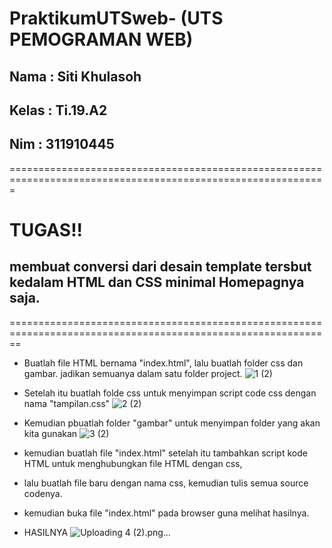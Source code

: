 # PraktikumUTSweb- (UTS PEMOGRAMAN WEB)

## Nama  : Siti Khulasoh
## Kelas : Ti.19.A2
## Nim   : 311910445

=============================================================================================================
# TUGAS!!
## membuat conversi dari desain template tersbut kedalam HTML dan CSS minimal Homepagnya saja.
==============================================================================================================
 
 - Buatlah file HTML bernama "index.html", lalu buatlah folder css dan gambar. jadikan semuanya dalam satu folder project.
 ![1 (2)](https://user-images.githubusercontent.com/56240533/117009220-b5be5400-ad15-11eb-90af-78d1f334633d.png)
 
- Setelah itu buatlah folde css untuk menyimpan script code css  dengan nama "tampilan.css"
![2 (2)](https://user-images.githubusercontent.com/56240533/117009219-b5be5400-ad15-11eb-923b-eeeca5b5cbb5.png)
- Kemudian pbuatlah folder "gambar" untuk menyimpan folder yang akan kita gunakan
![3 (2)](https://user-images.githubusercontent.com/56240533/117009414-ea321000-ad15-11eb-84bf-c2cefae23a18.png)
- kemudian buatlah file "index.html" setelah itu tambahkan script kode HTML untuk menghubungkan file HTML dengan css, 
- lalu buatlah file baru dengan nama css, kemudian tulis semua source codenya.
- kemudian buka file "index.html" pada browser guna melihat hasilnya.

- HASILNYA
![Uploading 4 (2).png…]()



